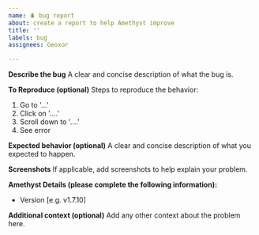 ```yaml
---
name: 🪲 bug report
about: create a report to help Amethyst improve
title: ''
labels: bug
assignees: Geoxor

---
```


**Describe the bug**
A clear and concise description of what the bug is.

**To Reproduce (optional)**
Steps to reproduce the behavior:
1. Go to '...'
2. Click on '....'
3. Scroll down to '....'
4. See error

**Expected behavior (optional)**
A clear and concise description of what you expected to happen.

**Screenshots**
If applicable, add screenshots to help explain your problem.

**Amethyst Details (please complete the following information):**
 - Version [e.g. v1.7.10]

**Additional context (optional)**
Add any other context about the problem here.
